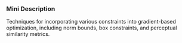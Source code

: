 ### Mini Description

Techniques for incorporating various constraints into gradient-based optimization, including norm bounds, box constraints, and perceptual similarity metrics.
